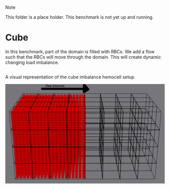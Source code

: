 > [!NOTE]
> This folder is a place holder. This benchmark is not yet up and running.

# Cube
In this benchmark, part of the domain is filled with RBCs.
We add a flow such that the RBCs will move through the domain.
This will create dynamic changing load imbalance.

##

A visual representation of the cube imbalance hemocell setup

![ ](cube-part-filled.png  "part filled example")

